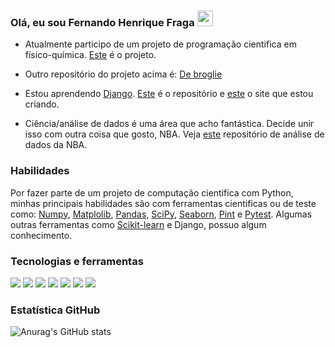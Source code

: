 ### Olá, eu sou Fernando Henrique Fraga <img src="https://media.giphy.com/media/hvRJCLFzcasrR4ia7z/giphy.gif" width="25px">


* Atualmente participo de um projeto de programação cientifica em físico-química. [Este](https://github.com/fhfraga/PhaseDiagram) é o projeto.
* Outro repositório do projeto acima é: [De broglie](https://github.com/fhfraga/de_broglie)

* Estou aprendendo [Django](https://www.djangoproject.com/). [Este](https://github.com/fhfraga/curso-django) é o repositório e [este](https://cursodjangofernando.herokuapp.com/) o site que estou criando.

* Ciência/análise de dados é uma área que acho fantástica. Decide unir isso com outra coisa que gosto, NBA. Veja [este](https://github.com/fhfraga/Analise_NBA) repositório de análise de dados da NBA.

### Habilidades
Por fazer parte de um projeto de computação cientifica com Python, minhas principais habilidades são com ferramentas cientificas ou de teste como: [Numpy](https://numpy.org/), [Matplolib](https://matplotlib.org/), [Pandas](https://pandas.pydata.org/), [SciPy](https://www.scipy.org/), [Seaborn](https://seaborn.pydata.org/), [Pint](https://pint.readthedocs.io/) e [Pytest](https://pytest.org/). Algumas outras ferramentas como [Scikit-learn](https://scikit-learn.org/) e Django, possuo algum conhecimento.

### Tecnologias e ferramentas
![](https://img.shields.io/badge/OS-Linux-informational?style=flat&logo=linux&logoColor=white&color=2bbc8a)
![](https://img.shields.io/badge/Code-Git-informational?style=flat&logo=Git&logoColor=white&color=2bbc8a)
![](https://img.shields.io/badge/Code-Python-informational?style=flat&logo=python&logoColor=white&color=2bbc8a)
![](https://img.shields.io/badge/Code-LaTeX-informational?style=flat&logo=LaTeX&logoColor=white&color=2bbc8a)
![](https://img.shields.io/badge/Data_Science-Anaconda-informational?style=flat&logo=Anaconda&logoColor=white&color=2bbc8a)
![](https://img.shields.io/badge/Editor-VSCode-informational?style=flat&logo=Visual%20Studio%20Code&logoColor=white&color=2bbc8a)
![](https://img.shields.io/badge/Shell-Zsh-informational?style=flat&logo=gnu-bash&logoColor=white&color=2bbc8a)

### Estatística GitHub

![Anurag's GitHub stats](https://github-readme-stats.vercel.app/api?username=fhfraga&show_icons=true&theme=dark)
